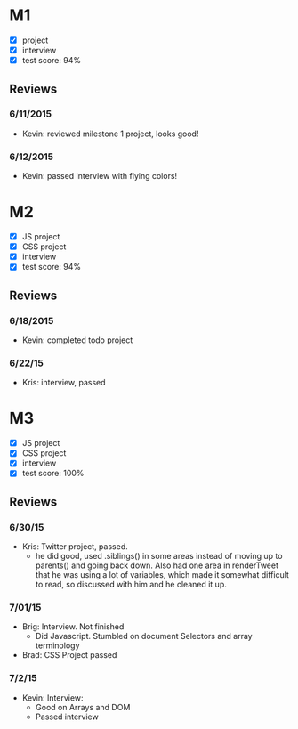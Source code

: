 

# M1

- [x] project
- [x] interview
- [x] test score: 94%

## Reviews

### 6/11/2015

- Kevin: reviewed milestone 1 project, looks good!

### 6/12/2015

- Kevin: passed interview with flying colors!

# M2

- [x] JS project
- [x] CSS project
- [x] interview
- [x] test score: 94%

## Reviews

### 6/18/2015

- Kevin: completed todo project

### 6/22/15

- Kris: interview, passed 

# M3

- [x] JS project
- [x] CSS project
- [x] interview
- [x] test score: 100%

## Reviews

### 6/30/15

- Kris: Twitter project, passed. 
  - he did good, used .siblings() in some areas instead of moving up to parents() and going back down. Also had one area in renderTweet that he was using a lot of variables, which made it somewhat difficult to read, so discussed with him and he cleaned it up. 
  
### 7/01/15

- Brig: Interview. Not finished
  - Did Javascript. Stumbled on document Selectors and array terminology 
- Brad: CSS Project passed

### 7/2/15

- Kevin: Interview:
  - Good on Arrays and DOM
  - Passed interview
